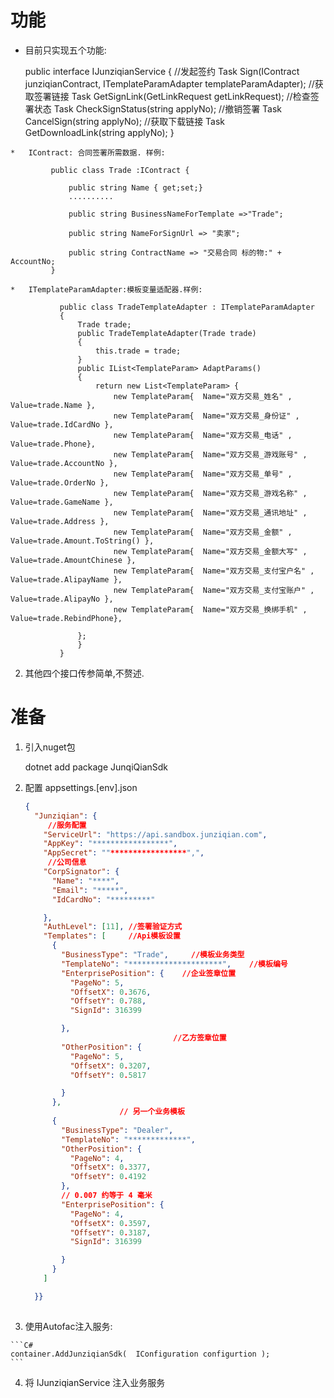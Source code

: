 # 功能

*    目前只实现五个功能:

        public interface IJunziqianService
        {
            //发起签约
            Task<string> Sign(IContract junziqianContract, ITemplateParamAdapter templateParamAdapter);
            //获取签署链接
            Task<string> GetSignLink(GetLinkRequest getLinkRequest);
            //检查签署状态
            Task<SignStatus> CheckSignStatus(string applyNo);
            //撤销签署
            Task<bool> CancelSign(string applyNo);
            //获取下载链接
            Task<string> GetDownloadLink(string applyNo);
        }
    
    *   IContract: 合同签署所需数据. 样例:

             public class Trade :IContract {
                 
                 public string Name { get;set;}
                 ..........

                 public string BusinessNameForTemplate =>"Trade";

                 public string NameForSignUrl => "卖家";

                 public string ContractName => "交易合同 标的物:" + AccountNo;
             }

    *   ITemplateParamAdapter:模板变量适配器.样例:

               public class TradeTemplateAdapter : ITemplateParamAdapter
               {
                   Trade trade;
                   public TradeTemplateAdapter(Trade trade)
                   {
                       this.trade = trade;
                   }
                   public IList<TemplateParam> AdaptParams()
                   {
                       return new List<TemplateParam> {
                           new TemplateParam{  Name="双方交易_姓名" , Value=trade.Name },
                           new TemplateParam{  Name="双方交易_身份证" , Value=trade.IdCardNo },
                           new TemplateParam{  Name="双方交易_电话" , Value=trade.Phone},
                           new TemplateParam{  Name="双方交易_游戏账号" , Value=trade.AccountNo },
                           new TemplateParam{  Name="双方交易_单号" , Value=trade.OrderNo },
                           new TemplateParam{  Name="双方交易_游戏名称" , Value=trade.GameName },
                           new TemplateParam{  Name="双方交易_通讯地址" , Value=trade.Address },
                           new TemplateParam{  Name="双方交易_金额" , Value=trade.Amount.ToString() },
                           new TemplateParam{  Name="双方交易_金额大写" , Value=trade.AmountChinese },
                           new TemplateParam{  Name="双方交易_支付宝户名" , Value=trade.AlipayName },
                           new TemplateParam{  Name="双方交易_支付宝账户" , Value=trade.AlipayNo },
                           new TemplateParam{  Name="双方交易_换绑手机" , Value=trade.RebindPhone},

                   };
                   }
               }

2.   其他四个接口传参简单,不赘述.

# 准备

1.   引入nuget包

        dotnet add package JunqiQianSdk

2.  配置 appsettings.\[env].json

    ```JSON
    {
      "Junziqian": {
         //服务配置
        "ServiceUrl": "https://api.sandbox.junziqian.com", 
        "AppKey": "*****************",
        "AppSecret": ""*****************",",
         //公司信息
        "CorpSignator": {
          "Name": "****",
          "Email": "*****",
          "IdCardNo": "*********"

        },
        "AuthLevel": [11], //签署验证方式
        "Templates": [     //Api模板设置
          {
            "BusinessType": "Trade",     //模板业务类型
            "TemplateNo": "*********************",    //模板编号
            "EnterprisePosition": {    //企业签章位置
              "PageNo": 5,
              "OffsetX": 0.3676,
              "OffsetY": 0.788,
              "SignId": 316399

            },
                                     //乙方签章位置
            "OtherPosition": {
              "PageNo": 5,
              "OffsetX": 0.3207,
              "OffsetY": 0.5817

            }
          },
                         // 另一个业务模板
          {
            "BusinessType": "Dealer",
            "TemplateNo": "*************",
            "OtherPosition": {
              "PageNo": 4,
              "OffsetX": 0.3377,
              "OffsetY": 0.4192
            },
            // 0.007 约等于 4 毫米
            "EnterprisePosition": {
              "PageNo": 4,
              "OffsetX": 0.3597,
              "OffsetY": 0.3187,
              "SignId": 316399

            }
          }
        ]

      }}
      
    ```

3.   使用Autofac注入服务:

    ```C#
    container.AddJunziqianSdk(  IConfiguration configurtion );
    ```

4. 将 IJunziqianService 注入业务服务




